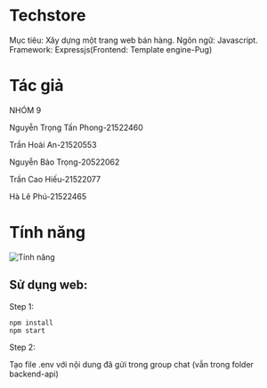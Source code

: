 # Techstore
Mục tiêu: Xây dựng một trang web bán hàng.
Ngôn ngữ: Javascript.
Framework: Expressjs(Frontend: Template engine-Pug)
# Tác giả
NHÓM 9

Nguyễn Trọng Tấn Phong-21522460

Trần Hoài An-21520553

Nguyễn Bảo Trọng-20522062

Trần Cao Hiếu-21522077

Hà Lê Phú-21522465
# Tính năng
![Tính năng](https://github.com/hieutran03/lot-tich-shop-home-page/assets/164027211/5ee4b9e3-6644-40a6-b654-e5078918ca58)

## Sử dụng web:

Step 1:
```
npm install
npm start
```

Step 2:

Tạo file .env với nội dung đã gửi trong group chat (vẫn trong folder backend-api)
